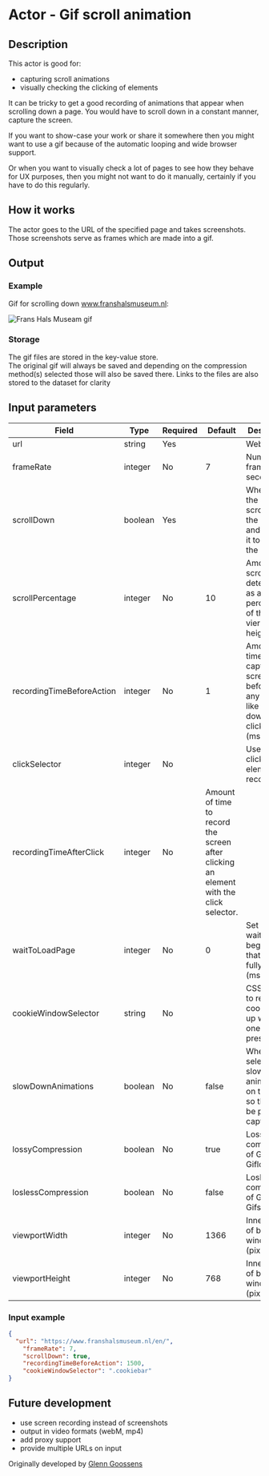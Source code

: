 # Actor - Gif scroll animation

## Description
This actor is good for:  
* capturing scroll animations     
* visually checking the clicking of elements  

It can be tricky to get a good recording of animations that appear when scrolling down a page. You would have to scroll down in a constant manner, capture the screen.

If you want to show-case your work or share it somewhere then you might want to use a gif because of the automatic looping and wide browser support.

Or when you want to visually check a lot of pages to see how they behave for UX purposes, then you might not want to do it manually, certainly if you have to do this regularly.

## How it works
The actor goes to the URL of the specified page and takes screenshots. Those screenshots serve as frames which are made into a gif.

## Output
### Example
Gif for scrolling down www.franshalsmuseum.nl:  

![Frans Hals Museam gif](./src/gif-examples/www.franshalsmuseum.nl-scroll_lossy-comp.gif)

### Storage
The gif files are stored in the key-value store.  
The original gif will always be saved and depending on the compression method(s) selected those will also be saved there.
Links to the files are also stored to the dataset for clarity

## Input parameters
| Field    | Type   | Required | Default | Description |
| -------- | ------ | -------- | ------- | ----------- |
| url      | string | Yes      |         | Website URL |
| frameRate | integer | No | 7 | Number of frames per second (fps) |
| scrollDown | boolean | Yes |  | When true, the actor will scroll down the page and capture it to create the gif. |
| scrollPercentage | integer | No | 10 | Amount to scroll down determined as a percentage of the vierport height. (%) |
| recordingTimeBeforeAction | integer | No | 1 | Amount of time to capture the screen before doing any action like scrolling down or clicking. (ms) | 
| clickSelector | integer | No |  | Used to click an element and record it. |
| recordingTimeAfterClick | integer | No | Amount of time to record the screen after clicking an element with the click selector. | 
| waitToLoadPage | integer | No | 0 | Set time to wait in the beginning so that page is fully loaded. (ms) |  
| cookieWindowSelector | string | No | | CSS selector to remove cookie pop-up window if one is present. |
| slowDownAnimations | boolean | No | false |When selected it slows down animations on the page so they can be properly captured. |
| lossyCompression | boolean | No | true | Lossy LZW compression of GIF using Giflossy. |
| loslessCompression | boolean | No | false | Losless compression of GIF using Gifsicle. |
| viewportWidth | integer | No | 1366 | Inner width of browser window (pixels) |  
| viewportHeight | integer | No | 768 | Inner height of browser window (pixels) |

### Input example
```json
{
  "url": "https://www.franshalsmuseum.nl/en/",
    "frameRate": 7,
    "scrollDown": true,
    "recordingTimeBeforeAction": 1500,
    "cookieWindowSelector": ".cookiebar"
}
```

## Future development
* use screen recording instead of screenshots
* output in video formats (webM, mp4)
* add proxy support
* provide multiple URLs on input

Originally developed by [Glenn Goossens](https://github.com/glgoose/gif-scroll-animation)